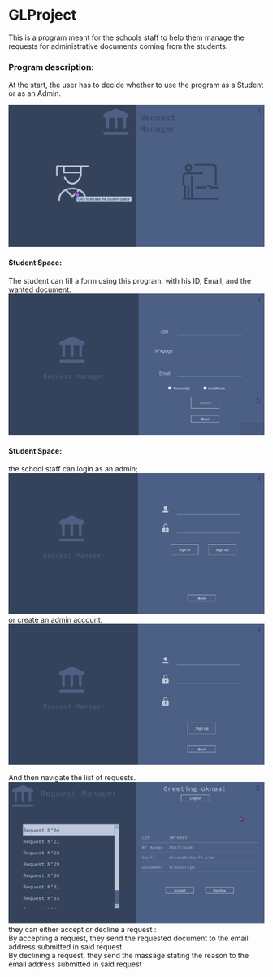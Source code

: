 # GLProject
This is a program meant for the schools staff to help them manage the requests for administrative documents coming from the students. 
<br>
### Program description:
At the start, the user has to decide whether to use the program as a Student or as an Admin.

![Student Space](Resources/GUI/1StartingMenu%20(1).png)

#### Student Space: 
The student can fill a form using this program, with his ID, Email, and the wanted document.
![Student Space](Resources/GUI/2StudentMenu%20%20(1).png)

#### Student Space:
the school staff can login as an admin;
![Student Space](Resources/GUI/3LoginMenu%20%20(1).png)
or create an admin account.
![Student Space](Resources/GUI/4SignupMenu%20%20(1).png)

And then navigate the list of requests.
![Student Space](Resources/GUI/5MainMenu.png)
they can either accept or decline a request :
<br>
By accepting a request, they send the requested document to the email address submitted in said request 
<br>
By declining a request, they send the massage stating the reason to the email address submitted in said request
